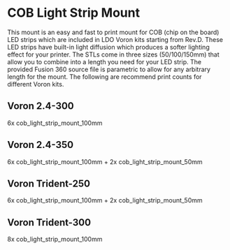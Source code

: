 # COB Light Strip Mount
This mount is an easy and fast to print mount for COB (chip on the board) LED strips which are included in LDO Voron kits starting from Rev.D. These LED strips have built-in light diffusion which produces a softer lighting effect for your printer. The STLs come in three sizes (50/100/150mm) that allow you to combine into a length you need for your LED strip. The provided Fusion 360 source file is parametric to allow for any arbitrary length for the mount. The following are recommend print counts for different Voron kits.

## Voron 2.4-300
6x cob_light_strip_mount_100mm 

## Voron 2.4-350
6x cob_light_strip_mount_100mm + 2x cob_light_strip_mount_50mm

## Voron Trident-250
6x cob_light_strip_mount_100mm + 2x cob_light_strip_mount_50mm

## Voron Trident-300
8x cob_light_strip_mount_100mm